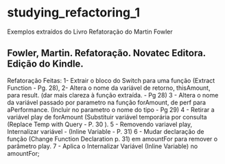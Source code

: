 # studying_refactoring_1
Exemplos extraídos do Livro Refatoração do Martin Fowler
## Fowler, Martin. Refatoração. Novatec Editora. Edição do Kindle.
Refatoração Feitas:
1- Extrair o bloco do Switch para uma função (Extract Function - Pg. 28),
2- Altera o nome da variável de retorno, thisAmount, para result. (dar mais clareza à função extraída. - Pg 28)
3 - Altera o nome da variável passado por parametro na função forAmount, de perf para aPerformance. (Incluir no parametro o nome do tipo - Pg 29)
4 - Retirar a variável play de forAmount (Substituir variável temporária por consulta (Replace Temp with Query - P. 30 ).
5 - Removendo variavel play, Internalizar variável - (Inline Variable - P. 31)
6 - Mudar declaração de função (Change Function Declaration p. 31) em amountFor para remover o parâmetro play.
7 - Aplica o Internalizar Variável (Inline Variable) no amountFor;